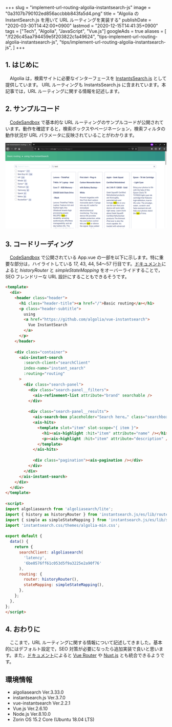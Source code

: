+++
slug = "implement-url-routing-algolia-instantsearch-js"
image = "0a3107b790102ed856accbbb843fa5d4.png"
title = "Algolia の InstantSearch.js を用いて URL ルーティングを実装する"
publishDate = "2020-03-30T14:42:00+0900"
lastmod = "2020-12-15T14:41:35+0900"
tags = ["Tech", "Algolia", "JavaScript", "Vue.js"]
googleAds = true
aliases = [
  "/f226c45aa794459e5f203822c1a49624",
  "tips-implement-url-routing-algolia-instantsearch-js",
  "tips/implement-url-routing-algolia-instantsearch-js",
]
+++

## 1. はじめに

　Algolia は，検索サイトに必要なインターフェースを [InstantsSearch.js](https://github.com/algolia/instantsearch.js/) として提供しています。 URL ルーティングも InstantsSearch.js に含まれています。本記事では，URL ルーティングに関する情報を記述します。

## 2. サンプルコード

　[CodeSandbox](https://codesandbox.io/s/github/algolia/doc-code-samples/tree/master/Vue+InstantSearch/routing-basic) で基本的な URL ルーティングのサンプルコードが公開されています。動作を確認すると，検索ボックスやページネーション，検索フィルタの動作状況が URL パラメータに反映されていることがわかります。

![](93f2af417e9c95912cf2eadac4408720.png)

## 3. コードリーディング

　[CodeSandbox](https://codesandbox.io/s/github/algolia/doc-code-samples/tree/master/Vue+InstantSearch/routing-basic) で公開されている App.vue の一部を以下に示します。特に重要な部分は，ハイライトしている 17, 43, 44, 54〜57 行目です。[ドキュメント](https://www.algolia.com/doc/guides/building-search-ui/going-further/routing-urls/vue/)によると *historyRouter* と *simpleStateMapping* をオーバーライドすることで，SEO フレンドリーな URL 設計にすることもできるそうです。

```html {linenos=table,hl_lines=[17,43,44,"54-57"]}
<template>
  <div>
    <header class="header">
      <h1 class="header-title"><a href="/">Basic routing</a></h1>
      <p class="header-subtitle">
        using
        <a href="https://github.com/algolia/vue-instantsearch">
          Vue InstantSearch
        </a>
      </p>
    </header>

    <div class="container">
      <ais-instant-search
        :search-client="searchClient"
        index-name="instant_search"
        :routing="routing"
      >
        <div class="search-panel">
          <div class="search-panel__filters">
            <ais-refinement-list attribute="brand" searchable />
          </div>

          <div class="search-panel__results">
            <ais-search-box placeholder="Search here…" class="searchbox" />
            <ais-hits>
              <template slot="item" slot-scope="{ item }">
                <h1><ais-highlight :hit="item" attribute="name" /></h1>
                <p><ais-highlight :hit="item" attribute="description" /></p>
              </template>
            </ais-hits>

            <div class="pagination"><ais-pagination /></div>
          </div>
        </div>
      </ais-instant-search>
    </div>
  </div>
</template>

<script>
import algoliasearch from 'algoliasearch/lite';
import { history as historyRouter } from 'instantsearch.js/es/lib/routers';
import { simple as simpleStateMapping } from 'instantsearch.js/es/lib/stateMappings';
import 'instantsearch.css/themes/algolia-min.css';

export default {
  data() {
    return {
      searchClient: algoliasearch(
        'latency',
        '6be0576ff61c053d5f9a3225e2a90f76'
      ),
      routing: {
        router: historyRouter(),
        stateMapping: simpleStateMapping(),
      },
    };
  },
};
</script>
```

## 4. おわりに

　ここまで，URL ルーティングに関する情報について記述してきました。基本的にはデフォルト設定で，SEO 対策が必要になったら追加実装で良いと思います。また，[ドキュメント](https://www.algolia.com/doc/guides/building-search-ui/going-further/routing-urls/vue/)によると [Vue Router](https://router.vuejs.org/) や [Nuxt.js](https://nuxtjs.org/) とも統合できるようです。

## 環境情報

* algoliasearch Ver.3.33.0
* instantsearch.js Ver.3.7.0
* vue-instantsearch Ver.2.2.1
* Vue.js Ver.2.6.10
* Node.js Ver.8.10.0
* Zorin OS 15.2 Core (Ubuntu 18.04 LTS)